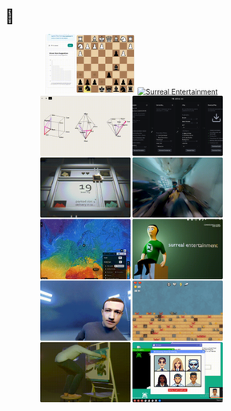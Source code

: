 <!-- Updated: Compact grid layout with 4x3 format, consistent sizing and proper image scaling -->

# 🔮

<div align="center">
  <a href="https://www.chessagainsthumanity.com"><img src="./img/chessagainsthumanity.gif" style="width: 180px; height: 120px; object-fit: cover; border-radius: 2px;" alt="Chess Against Humanity" /></a>
  <a href="https://youtu.be/z6uiLSqmuHY?si=3lfm7_YQUZgpXOqU"><img src="./img/surreal1.gif" style="width: 180px; height: 120px; object-fit: cover; border-radius: 2px;" alt="Surreal Entertainment" /></a>
  <a href="https://color-space-visualizer.pages.dev/"><img src="./img/color-space.gif" style="width: 180px; height: 120px; object-fit: cover; border-radius: 2px;" alt="Color Space Visualizer" /></a>
  <a href="https://github.com/sasoder/content-killer"><img src="./img/content-killer.png" style="width: 180px; height: 120px; object-fit: cover; border-radius: 2px;" alt="Content Killer" /></a>
</div>

<div align="center">
  <a href="https://busisen.itch.io/overloaded"><img src="./img/overloaded.gif" style="width: 180px; height: 120px; object-fit: cover; border-radius: 2px;" alt="OVERLOADED!" /></a>
  <a href="https://youtu.be/6UhJP09cdZo?si=SXfrjZewqeVekr7A"><img src="./img/surreal2.gif" style="width: 180px; height: 120px; object-fit: cover; border-radius: 2px;" alt="Surreal Entertainment" /></a>
  <a href="https://map.rebase.energy"><img src="./img/rebase.gif" style="width: 180px; height: 120px; object-fit: cover; border-radius: 2px;" alt="Rebase Energy" /></a>
  <a href="https://surreal.media"><img src="./img/surreal-site.gif" style="width: 180px; height: 120px; object-fit: cover; border-radius: 2px;" alt="Surreal Entertainment" /></a>
</div>

<div align="center">
  <a href="https://youtu.be/Ibm3WhfLk08?si=qGW3ikHArLgOpPzI"><img src="./img/mark.gif" style="width: 180px; height: 120px; object-fit: cover; border-radius: 2px;" alt="Surreal Entertainment" /></a>
  <a href="https://crabs-in-a-bucket.pages.dev/"><img src="./img/crabs.gif" style="width: 180px; height: 120px; border-radius: 2px;" alt="Surreal Entertainment" /></a>
  <a href="https://youtu.be/WY1McjYvmww?si=P46VvXHXZ9RZUW6w"><img src="./img/surreal4.gif" style="width: 180px; height: 120px; object-fit: cover; border-radius: 2px;" alt="Surreal Entertainment" /></a>
  <a href="https://busisen.itch.io/dont-get-summoned"><img src="./img/dont-get-summoned.gif" style="width: 180px; height: 120px; object-fit: cover; border-radius: 2px;" alt="Don't Get Summoned" /></a>
</div>
